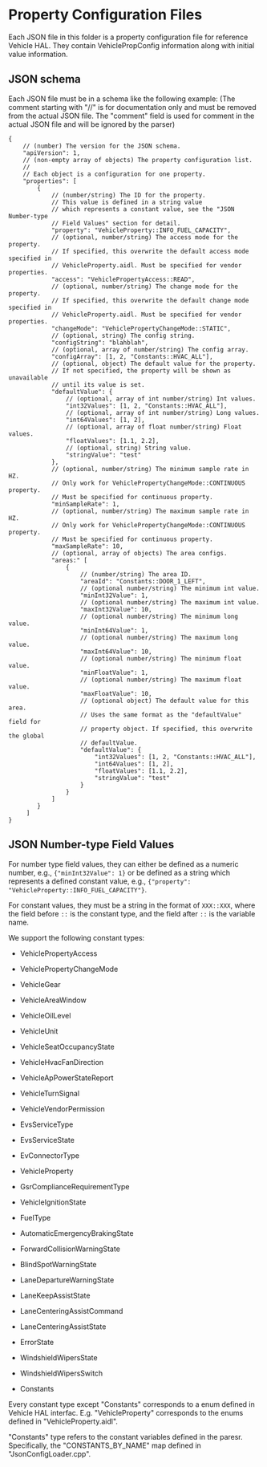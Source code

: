 # Property Configuration Files

Each JSON file in this folder is a property configuration file for reference
Vehicle HAL. They contain VehiclePropConfig information along with initial
value information.

## JSON schema

Each JSON file must be in a schema like the following example:
(The comment starting with "//" is for documentation only and must be removed
from the actual JSON file. The "comment" field is used for comment in the
actual JSON file and will be ignored by the parser)

```
{
    // (number) The version for the JSON schema.
    "apiVersion": 1,
    // (non-empty array of objects) The property configuration list.
    //
    // Each object is a configuration for one property.
    "properties": [
        {
            // (number/string) The ID for the property.
            // This value is defined in a string value
            // which represents a constant value, see the "JSON Number-type
            // Field Values" section for detail.
            "property": "VehicleProperty::INFO_FUEL_CAPACITY",
            // (optional, number/string) The access mode for the property.
            // If specified, this overwrite the default access mode specified in
            // VehicleProperty.aidl. Must be specified for vendor properties.
            "access": "VehiclePropertyAccess::READ",
            // (optional, number/string) The change mode for the property.
            // If specified, this overwrite the default change mode specified in
            // VehicleProperty.aidl. Must be specified for vendor properties.
            "changeMode": "VehiclePropertyChangeMode::STATIC",
            // (optional, string) The config string.
            "configString": "blahblah",
            // (optional, array of number/string) The config array.
            "configArray": [1, 2, "Constants::HVAC_ALL"],
            // (optional, object) The default value for the property.
            // If not specified, the property will be shown as unavailable
            // until its value is set.
            "defaultValue": {
                // (optional, array of int number/string) Int values.
                "int32Values": [1, 2, "Constants::HVAC_ALL"],
                // (optional, array of int number/string) Long values.
                "int64Values": [1, 2],
                // (optional, array of float number/string) Float values.
                "floatValues": [1.1, 2.2],
                // (optional, string) String value.
                "stringValue": "test"
            },
            // (optional, number/string) The minimum sample rate in HZ.
            // Only work for VehiclePropertyChangeMode::CONTINUOUS property.
            // Must be specified for continuous property.
            "minSampleRate": 1,
            // (optional, number/string) The maximum sample rate in HZ.
            // Only work for VehiclePropertyChangeMode::CONTINUOUS property.
            // Must be specified for continuous property.
            "maxSampleRate": 10,
            // (optional, array of objects) The area configs.
            "areas:" [
                {
                    // (number/string) The area ID.
                    "areaId": "Constants::DOOR_1_LEFT",
                    // (optional number/string) The minimum int value.
                    "minInt32Value": 1,
                    // (optional number/string) The maximum int value.
                    "maxInt32Value": 10,
                    // (optional number/string) The minimum long value.
                    "minInt64Value": 1,
                    // (optional number/string) The maximum long value.
                    "maxInt64Value": 10,
                    // (optional number/string) The minimum float value.
                    "minFloatValue": 1,
                    // (optional number/string) The maximum float value.
                    "maxFloatValue": 10,
                    // (optional object) The default value for this area.
                    // Uses the same format as the "defaultValue" field for
                    // property object. If specified, this overwrite the global
                    // defaultValue.
                    "defaultValue": {
                        "int32Values": [1, 2, "Constants::HVAC_ALL"],
                        "int64Values": [1, 2],
                        "floatValues": [1.1, 2.2],
                        "stringValue": "test"
                    }
                }
            ]
        }
     ]
}
```

## JSON Number-type Field Values

For number type field values, they can either be defined as a numeric number,
e.g., `{"minInt32Value": 1}` or be defined as a string which represents a
defined constant value, e.g.,
`{"property": "VehicleProperty::INFO_FUEL_CAPACITY"}`.

For constant values, they must be a string in the format of `XXX::XXX`, where
the field before `::` is the constant type, and the field after `::` is the
variable name.

We support the following constant types:

* VehiclePropertyAccess

* VehiclePropertyChangeMode

* VehicleGear

* VehicleAreaWindow

* VehicleOilLevel

* VehicleUnit

* VehicleSeatOccupancyState

* VehicleHvacFanDirection

* VehicleApPowerStateReport

* VehicleTurnSignal

* VehicleVendorPermission

* EvsServiceType

* EvsServiceState

* EvConnectorType

* VehicleProperty

* GsrComplianceRequirementType

* VehicleIgnitionState

* FuelType

* AutomaticEmergencyBrakingState

* ForwardCollisionWarningState

* BlindSpotWarningState

* LaneDepartureWarningState

* LaneKeepAssistState

* LaneCenteringAssistCommand

* LaneCenteringAssistState

* ErrorState

* WindshieldWipersState

* WindshieldWipersSwitch

* Constants

Every constant type except "Constants" corresponds to a enum defined in Vehicle
HAL interfac. E.g. "VehicleProperty" corresponds to the enums defined in
"VehicleProperty.aidl".

"Constants" type refers to the constant variables defined in the paresr.
Specifically, the "CONSTANTS_BY_NAME" map defined in "JsonConfigLoader.cpp".
